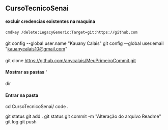 ## CursoTecnicoSenai
#### excluir credencias existentes na maquina
```cmdkey /delete:LegacyGeneric:Target=git:https://github.com```

#### 
git config --global user.name "Kauany Calais"
git config --global user.email "kauanycalais10@gmail.com"

####
git clone https://github.com/anycalais/MeuPrimeiroCommit.git

#### Mostrar as pastas '
dir

#### Entrar na pasta
cd CursoTecnicoSenai/
code .


git status
git add .
git status
git commit -m "Alteração do arquivo Readme"
git log
git push 
